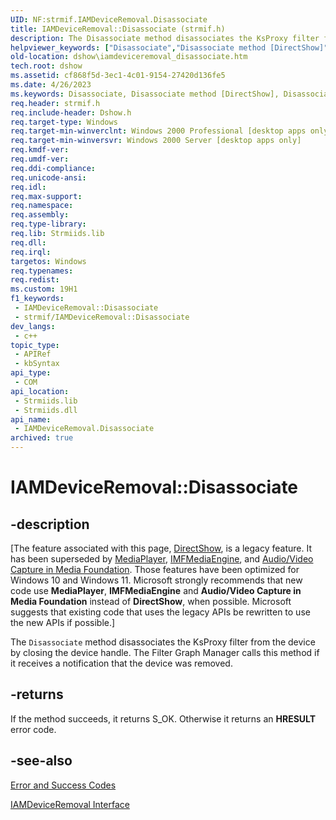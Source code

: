 ```yaml
---
UID: NF:strmif.IAMDeviceRemoval.Disassociate
title: IAMDeviceRemoval::Disassociate (strmif.h)
description: The Disassociate method disassociates the KsProxy filter from the device by closing the device handle. The Filter Graph Manager calls this method if it receives a notification that the device was removed.
helpviewer_keywords: ["Disassociate","Disassociate method [DirectShow]","Disassociate method [DirectShow]","IAMDeviceRemoval interface","IAMDeviceRemoval interface [DirectShow]","Disassociate method","IAMDeviceRemoval.Disassociate","IAMDeviceRemoval::Disassociate","IAMDeviceRemovalDisassociate","dshow.iamdeviceremoval_disassociate","strmif/IAMDeviceRemoval::Disassociate"]
old-location: dshow\iamdeviceremoval_disassociate.htm
tech.root: dshow
ms.assetid: cf868f5d-3ec1-4c01-9154-27420d136fe5
ms.date: 4/26/2023
ms.keywords: Disassociate, Disassociate method [DirectShow], Disassociate method [DirectShow],IAMDeviceRemoval interface, IAMDeviceRemoval interface [DirectShow],Disassociate method, IAMDeviceRemoval.Disassociate, IAMDeviceRemoval::Disassociate, IAMDeviceRemovalDisassociate, dshow.iamdeviceremoval_disassociate, strmif/IAMDeviceRemoval::Disassociate
req.header: strmif.h
req.include-header: Dshow.h
req.target-type: Windows
req.target-min-winverclnt: Windows 2000 Professional [desktop apps only]
req.target-min-winversvr: Windows 2000 Server [desktop apps only]
req.kmdf-ver: 
req.umdf-ver: 
req.ddi-compliance: 
req.unicode-ansi: 
req.idl: 
req.max-support: 
req.namespace: 
req.assembly: 
req.type-library: 
req.lib: Strmiids.lib
req.dll: 
req.irql: 
targetos: Windows
req.typenames: 
req.redist: 
ms.custom: 19H1
f1_keywords:
 - IAMDeviceRemoval::Disassociate
 - strmif/IAMDeviceRemoval::Disassociate
dev_langs:
 - c++
topic_type:
 - APIRef
 - kbSyntax
api_type:
 - COM
api_location:
 - Strmiids.lib
 - Strmiids.dll
api_name:
 - IAMDeviceRemoval.Disassociate
archived: true
---
```


# IAMDeviceRemoval::Disassociate


## -description

\[The feature associated with this page, [DirectShow](/windows/win32/directshow/directshow), is a legacy feature. It has been superseded by [MediaPlayer](/uwp/api/Windows.Media.Playback.MediaPlayer), [IMFMediaEngine](/windows/win32/api/mfmediaengine/nn-mfmediaengine-imfmediaengine), and [Audio/Video Capture in Media Foundation](/windows/win32/medfound/audio-video-capture-in-media-foundation). Those features have been optimized for Windows 10 and Windows 11. Microsoft strongly recommends that new code use **MediaPlayer**, **IMFMediaEngine** and **Audio/Video Capture in Media Foundation** instead of **DirectShow**, when possible. Microsoft suggests that existing code that uses the legacy APIs be rewritten to use the new APIs if possible.\]

The <code>Disassociate</code> method disassociates the KsProxy filter from the device by closing the device handle. The Filter Graph Manager calls this method if it receives a notification that the device was removed.



## -returns

If the method succeeds, it returns S_OK. Otherwise it returns an <b>HRESULT</b> error code.

## -see-also

<a href="/windows/desktop/DirectShow/error-and-success-codes">Error and Success Codes</a>



<a href="/windows/desktop/api/strmif/nn-strmif-iamdeviceremoval">IAMDeviceRemoval Interface</a>
